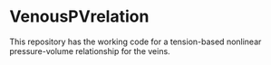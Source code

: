 # VenousPVrelation
This repository has the working code for a tension-based nonlinear pressure-volume relationship for the veins.
